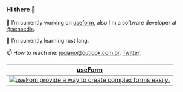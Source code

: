 ### Hi there 👋

🔭 I’m currently working on [useform](https://github.com/Jucian0/useform), also I'm a software developer at [@sensedia](https://github.com/Sensedia).

🌱 I’m currently learning rust lang.

📫 How to reach me: juciano@outlook.com.br, [Twitter](https://twitter.com/juciano_barbosa).

<div align="center">
  <table border="0" cellspacing="0" cellpadding="0">
    <thead>
      <tr>
        <th>
          <strong><a href="https://github.com/Jucian0/useform">useForm</a></strong>
        </th>
      </tr>
    </thead>
    <tbody>
      <tr>
        <td>
          <a href="https://github.com/Jucian0/useform">
            <img
              alt="useFom provide a way to create complex forms easily."
              src="https://github.com/Jucian0/useform/blob/master/img/logo3.png"
            />
          </a>
        </td>
      </tr>
    </tbody>
  </table>
</div>